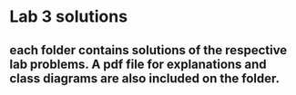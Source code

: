 # Lab 3 solutions

## each folder contains solutions of the respective lab problems. A pdf file for explanations and class diagrams are also included on the folder.
